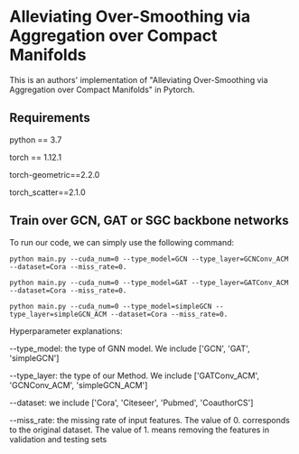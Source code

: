 # Alleviating Over-Smoothing via Aggregation over Compact Manifolds

This is an authors' implementation of "Alleviating Over-Smoothing via Aggregation over Compact Manifolds" in Pytorch.


## Requirements

python == 3.7

torch == 1.12.1

torch-geometric==2.2.0

torch_scatter==2.1.0

## Train over GCN, GAT or SGC backbone networks

To run our code, we can simply use the following command:
```
python main.py --cuda_num=0 --type_model=GCN --type_layer=GCNConv_ACM  --dataset=Cora --miss_rate=0.

python main.py --cuda_num=0 --type_model=GAT --type_layer=GATConv_ACM --dataset=Cora --miss_rate=0.

python main.py --cuda_num=0 --type_model=simpleGCN --type_layer=simpleGCN_ACM --dataset=Cora --miss_rate=0.
```

Hyperparameter explanations:

[//]: # (--type_norm: the type of normalization layer. We include ['None', 'batch', 'pair', 'group'] for none normalization, )

[//]: # (batch normalization, pair normalization and differentiable group normalization, respectively. )

--type_model: the type of GNN model. We include ['GCN', 'GAT', 'simpleGCN']

--type_layer: the type of our Method. We include ['GATConv_ACM', 'GCNConv_ACM', 'simpleGCN_ACM']

--dataset: we include ['Cora', 'Citeseer', 'Pubmed', 'CoauthorCS']

--miss_rate: the missing rate of input features.
The value of 0. corresponds to the original dataset. The value of 1. means removing the features in validation and testing sets
